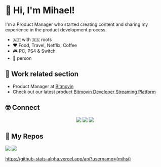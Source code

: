 # 🧔 Hi, I'm Mihael!

I'm a Product Manager who started creating content and sharing my experience in the product development process.

- :austria: with :serbia: roots
- ❤️ Food, Travel, Netflix, Coffee
- 🎮 PC, PS4 & Switch
- 🐶 person

## 👋 Work related section

- Product Manager at [Bitmovin](https://www.bitmovin.com/)
- Check out our latest product [Bitmovin Developer Streaming Platform](http://community.bitmovin.com/signup)

## 🤓 Connect

<p align="center">
  <a href="https://www.linkedin.com/in/mihael-simic/"><img src="https://img.shields.io/badge/-LinkedIn-blue?style=for-the-badge&logo=Linkedin&logoColor=white"/></a>
  <a href="https://twitter.com/simic_mihael"><img src="https://img.shields.io/badge/-Twitter-blue?style=for-the-badge&logo=Twitter&logoColor=white"/></a>
  <a href="https://www.polywork.com/mihaelsimic"><img src="https://img.shields.io/badge/-Polywork-blueviolet?style=for-the-badge&logo=Polywork&logoColor=white"/></a>
</p>

## 🧐 My Repos

[![](https://github-readme-stats.vercel.app/api/pin/?username=mihsi&repo=ToscaDefectHelper&theme=buefy)](https://github.com/mihsi/ToscaDefectHelper)
[![](https://github-readme-stats.vercel.app/api/pin/?username=mihsi&repo=Player&theme=buefy)](https://github.com/mihaelsimic/Player)

https://github-stats-alpha.vercel.app/api?username={mihsi}
